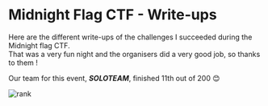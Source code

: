 # Midnight Flag CTF - Write-ups

Here are the different write-ups of the challenges I succeeded during the Midnight flag CTF. <br>
That was a very fun night and the organisers did a very good job, so thanks to them !

Our team for this event, <em><strong>SOLOTEAM</strong></em>, finished 11th out of 200 😊

![rank](https://user-images.githubusercontent.com/66923124/164996200-181d5b7a-b8fa-408d-af9b-5cbcceda92cf.png)
